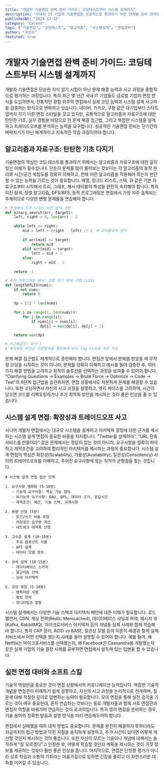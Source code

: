 ```yaml
---
title: "개발자 기술면접 완벽 준비 가이드: 코딩테스트부터 시스템 설계까지"
description: "국내외 IT 기업의 기술면접을 성공적으로 통과하기 위한 단계별 준비 전략과 실전 팁을 알고리즘 문제 해결부터 시스템 설계 면접까지 종합적으로 다룹니다."
publishedAt: "2024-12-12"
category: "Career"
tags: ["기술면접", "코딩테스트", "알고리즘", "시스템설계", "면접준비"]
author: "최민수"
featured: true
---
```


# 개발자 기술면접 완벽 준비 가이드: 코딩테스트부터 시스템 설계까지

개발자 기술면접은 단순한 지식 암기 시험이 아닌 문제 해결 능력과 사고 과정을 종합적으로 평가하는 과정입니다. 특히 최근 몇 년간 국내 IT 기업들도 글로벌 기업의 면접 방식을 도입하면서, 전통적인 경험 위주의 면접에서 실제 코딩 능력과 시스템 설계 사고력을 검증하는 방식으로 변화하고 있습니다. 네이버, 카카오, 쿠팡 같은 대기업부터 스타트업까지 각기 다른 면접 스타일을 갖고 있지만, 공통적으로 알고리즘과 자료구조에 대한 탄탄한 기초, 실무 경험을 바탕으로 한 문제 해결 접근법, 그리고 복잡한 시스템을 설계하고 트레이드오프를 분석하는 능력을 요구합니다. 성공적인 기술면접 준비는 단기간의 벼락치기가 아닌 체계적이고 지속적인 학습 과정이어야 합니다.

## 알고리즘과 자료구조: 탄탄한 기초 다지기

기술면접의 핵심인 코딩 테스트를 통과하기 위해서는 알고리즘과 자료구조에 대한 깊이 있는 이해가 필수입니다. 단순히 문제를 많이 풀어보는 것보다는 각 알고리즘의 동작 원리와 시간/공간 복잡도를 정확히 이해하고, 언제 어떤 알고리즘을 적용해야 하는지 판단할 수 있는 능력을 기르는 것이 중요합니다. 배열, 링크드 리스트, 스택, 큐 같은 기본 자료구조부터 시작해서 트리, 그래프, 해시 테이블의 특성을 완전히 숙지해야 합니다. 특히 이진 탐색, 정렬 알고리즘, DFS/BFS, 동적 프로그래밍은 면접에서 가장 자주 출제되는 주제이므로 다양한 변형 문제들을 연습해야 합니다.

```python
# 면접에서 자주 나오는 이진 탐색 구현
def binary_search(arr, target):
    left, right = 0, len(arr) - 1
    
    while left <= right:
        mid = left + (right - left) // 2  # 오버플로우 방지
        
        if arr[mid] == target:
            return mid
        elif arr[mid] < target:
            left = mid + 1
        else:
            right = mid - 1
    
    return -1

# 동적 프로그래밍 예시: 최장 증가 부분 수열 (LIS)
def lengthOfLIS(nums):
    if not nums:
        return 0
    
    dp = [1] * len(nums)
    
    for i in range(1, len(nums)):
        for j in range(i):
            if nums[j] < nums[i]:
                dp[i] = max(dp[i], dp[j] + 1)
    
    return max(dp)

# 시간복잡도: O(n²)
# 최적화된 버전은 이분탐색을 활용하여 O(n log n)으로 개선 가능
```

문제 해결 접근법도 체계적으로 훈련해야 합니다. 면접관 앞에서 문제를 받았을 때 무작정 코딩을 시작하는 것이 아니라, 문제를 정확히 이해하고 예시를 들어 검증한 후, 여러 가지 해결 방법을 고려하고 최적의 솔루션을 선택하는 과정을 보여줄 수 있어야 합니다. "Clarifying Questions → Examples → Brute Force → Optimize → Code → Test"의 6단계 접근법을 습관화하면, 면접 상황에서도 차분하게 문제를 해결할 수 있습니다. 또한 코딩하면서 자신의 사고 과정을 설명하고, 엣지 케이스를 고려하며, 시간이 남으면 코드를 리팩토링하거나 추가 최적화 방안을 제시하는 것이 좋은 인상을 줄 수 있습니다.

## 시스템 설계 면접: 확장성과 트레이드오프 사고

시니어 개발자 면접에서는 대규모 시스템을 설계하고 아키텍처 결정에 대한 근거를 제시하는 시스템 설계 면접이 중요한 비중을 차지합니다. "Twitter를 설계하라", "URL 단축 서비스를 만들어라" 같은 문제에서는 정답이 있는 것이 아니라, 요구사항을 정확히 파악하고 제약조건을 고려하여 합리적인 아키텍처를 제시하는 과정이 중요합니다. 시스템 설계 면접의 핵심은 확장성(Scalability), 가용성(Availability), 일관성(Consistency) 사이의 트레이드오프를 이해하고, 주어진 요구사항에 맞는 최적의 균형점을 찾는 것입니다.

```
# 시스템 설계 면접 접근 단계

1. 요구사항 명확화 (5-10분)
   - 기능적 요구사항: 핵심 기능 정의
   - 비기능적 요구사항: DAU, QPS, 데이터 크기, 응답시간
   - 제약조건: 예산, 기술 스택, 규제사항

2. 용량 산정 (5분)
   - 읽기/쓰기 비율 추정
   - 저장공간 요구량 계산
   - 네트워크 대역폭 산정

3. 고수준 설계 (10-15분)
   - 주요 컴포넌트 식별
   - API 설계
   - 데이터 모델 정의

4. 상세 설계 (10-15분)
   - 데이터베이스 스키마
   - 알고리즘 선택
   - 상세 아키텍처

5. 규모 확장 (5-10분)
   - 병목지점 식별
   - 확장 전략
   - 모니터링과 알람
```

시스템 설계에서는 다양한 기술 스택과 아키텍처 패턴에 대한 이해가 필요합니다. 로드 밸런서, CDN, 캐싱 전략(Redis, Memcached), 데이터베이스 샤딩과 복제, 메시지 큐(Kafka, RabbitMQ), 마이크로서비스 아키텍처 등의 개념을 실제 사례와 함께 학습해야 합니다. 특히 CAP 정리, ACID vs BASE, 일관성 모델 등의 이론적 배경과 함께 실제 서비스에서 어떤 선택을 했는지 사례를 들어 설명할 수 있어야 합니다. 예를 들어, 왜 Netflix는 마이크로서비스를 선택했는지, 왜 Facebook은 Cassandra를 개발했는지 같은 실제 기업의 기술 결정 사례를 공부하면 면접에서 설득력 있는 답변을 할 수 있습니다.

## 실전 면접 대비와 소프트 스킬

기술적 역량만큼 중요한 것이 면접 상황에서의 커뮤니케이션 능력입니다. 복잡한 기술적 개념을 면접관이 이해하기 쉽게 설명하고, 자신의 사고 과정을 논리적으로 전개하며, 질문에 대해 적절한 깊이로 답변하는 능력이 필요합니다. 모의 면접을 통해 실전 감각을 기르는 것이 매우 중요한데, 혼자 연습하는 것보다는 동료 개발자들과 함께 서로 면접관과 면접자 역할을 바꿔가며 연습하는 것이 효과적입니다. 특히 영어 면접을 준비하는 경우, 기술 용어의 정확한 발음과 설명 방식을 미리 연습해두어야 합니다.

면접에서 실패했을 때의 대처 방법도 중요합니다. 문제를 완전히 해결하지 못하더라도 지금까지의 접근 방법과 막힌 지점을 솔직하게 설명하고, 추가 시간이 있다면 어떻게 개선할 것인지 제시하는 것이 좋습니다. 또한 자신이 모르는 기술이나 개념에 대해서는 솔직하게 "잘 모르겠다"고 인정한 후, 어떻게 학습할 것인지 계획을 제시하는 것이 거짓 정보를 제공하는 것보다 훨씬 좋은 인상을 줍니다. 마지막으로, 면접은 단방향 평가가 아니라 상호 학습과 소통의 기회라는 마음가짐으로 임하면 긴장을 줄이고 더 자연스러운 대화를 이어갈 수 있습니다.